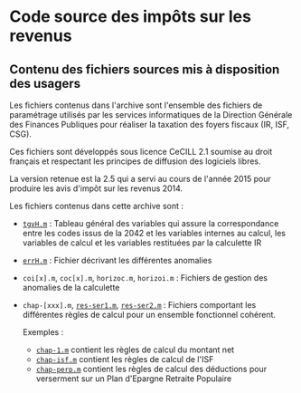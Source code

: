 # Code source des impôts sur les revenus

## Contenu des fichiers sources mis à disposition des usagers

Les fichiers contenus dans l'archive sont l'ensemble des fichiers de paramétrage utilisés par les services informatiques de la Direction Générale des Finances Publiques pour réaliser la taxation des foyers fiscaux (IR, ISF, CSG).

Ces fichiers sont développés sous licence CeCILL 2.1 soumise au droit français et respectant les principes de diffusion des logiciels libres.

La version retenue est la 2.5 qui a servi au cours de l'année 2015 pour produire les avis d'impôt sur les revenus 2014.

Les fichiers contenus dans cette archive sont :

- [`tgvH.m`](src/tgvH.m) : Tableau général des variables qui assure la correspondance entre les codes issus de la 2042 et les variables internes au calcul, les variables de calcul et les variables restituées par la calculette IR
- [`errH.m`](src/errH.m) : Fichier décrivant les différentes anomalies
- `coi[x].m`, `coc[x].m`, `horizoc.m`, `horizoi.m` : Fichiers de gestion des anomalies de la calculette
- `chap-[xxx].m`, [`res-ser1.m`](src/res-ser1.m), [`res-ser2.m`](src/res-ser2.m) : Fichiers comportant les différentes règles de calcul pour un ensemble fonctionnel cohérent.

  Exemples :
  - [`chap-1.m`](src/chap-1.m) contient les règles de calcul du montant net
  - [`chap-isf.m`](src/chap-isf.m) contient les règles de calcul de l'ISF
  - [`chap-perp.m`](src/chap-perp.m) contient les règles de calcul des déductions pour verserment sur un Plan d'Epargne Retraite Populaire
